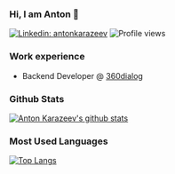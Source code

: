 
### Hi, I am Anton 👋

[![Linkedin: antonkarazeev](https://img.shields.io/badge/zubkovmd-blue?style=flat-square&logo=Linkedin&logoColor=white&link=https://www.linkedin.com/in/akarazeev/)](https://www.linkedin.com/in/akarazeev/)
![Profile views](https://gpvc.arturio.dev/akarazeev)

### Work experience
- Backend Developer @ [360dialog](https://www.360dialog.com)

### Github Stats
[![Anton Karazeev's github stats](https://github-readme-stats.vercel.app/api?username=akarazeev)](https://github.com/anuraghazra/github-readme-stats)

### Most Used Languages
[![Top Langs](https://github-readme-stats.vercel.app/api/top-langs/?username=akarazeev&layout=compact)](https://github.com/anuraghazra/github-readme-stats)

<!--
**akarazeev/akarazeev** is a ✨ _special_ ✨ repository because its `README.md` (this file) appears on your GitHub profile.

Here are some ideas to get you started:

- 🔭 I’m currently working on ...
- 🌱 I’m currently learning ...
- 👯 I’m looking to collaborate on ...
- 🤔 I’m looking for help with ...
- 💬 Ask me about ...
- 📫 How to reach me: ...
- 😄 Pronouns: ...
- ⚡ Fun fact: ...
-->
